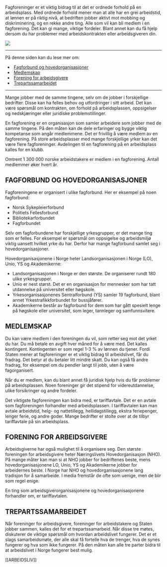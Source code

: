Fagforeninger er et viktig bidrag til at det er ordnede forhold på en arbeidsplass. Med ordnede forhold mener man at alle har en grei arbeidstid, at lønnen er på riktig nivå, at bedriften jobber aktivt mot mobbing og diskriminering, og en rekke andre ting. Alle som vil kan bli medlem i en fagforening. Det kan gi mange, viktige fordeler. Blant annet kan du få hjelp dersom du har problemer med arbeidskontrakten eller arbeidsgiveren din.

![](https://cdn.kursoria.no/pensum/elements/pensum-for-samfunnskunnskapsproven-_rftgyh.jpg)

---

På denne siden kan du lese mer om:

-    [Fagforbund og hovedorganisasjoner](https://app.norskkunnskap.no/pensum/rtehtr/xcx6tc/rftgyh#fagforbund-og-hovedorganisasjoner)
-    [Medlemskap](https://app.norskkunnskap.no/pensum/rtehtr/xcx6tc/rftgyh#medlemskap)
-    [Forening for arbeidsgivere](https://app.norskkunnskap.no/pensum/rtehtr/xcx6tc/rftgyh#forening-for-arbeidsgivere)
-    [Trepartssamarbeidet](https://app.norskkunnskap.no/pensum/rtehtr/xcx6tc/rftgyh#trepartssamarbeidet)

---

Mange jobber med de samme tingene, selv om de jobber i forskjellige bedrifter. Disse kan ha felles behov og utfordringer i sitt arbeid. Det kan være spørsmål om kontrakten, om forhold på arbeidsplassen, oppsigelser og nedskjæringer eller juridiske problemstillinger.

En fagforening er en organisasjon som samler arbeidere som jobber med de samme tingene. På den måten kan de dele erfaringer og bygge viktig kompetanse som angår medlemmene. Det er frivillig å være medlem av en fagforening. På store arbeidsplasser med mange forskjellige yrker kan det være flere fagforeninger. Avdelingen til en fagforening på en arbeidsplass kalles for en klubb.

Omtrent 1 300 000 norske arbeidstakere er medlem i en fagforening. Antall medlemmer øker hvert år. 

## FAGFORBUND OG HOVEDORGANISASJONER

Fagforeningene er organisert i ulike fagforbund. Her er eksempel på noen fagforbund:

-   Norsk Sykepleierforbund
-   Politiets Fellesforbund
-   Bibliotekarforbundet
-   Fagforbundet

Selv om fagforbundene har forskjellige yrkesgrupper, er det mange ting som er felles. For eksempel er spørsmål om oppsigelse og arbeidsmiljø viktig uansett hvilket yrke du har. Derfor har mange fagforbund samlet seg i hovedorganisasjoner.

Hovedorganisasjonene i Norge heter Landsorganisasjonen i Norge (LO), Unio, YS og Akademikerne:

-   Landsorganisasjonen i Norge er den største. De organiserer rundt 180 ulike yrkesgrupper. 
-   Unio er nest størst. Det er en organisasjon for mennesker som har tatt utdannelse på universitet eller høgskole.
-   Yrkesorganisasjonenes Sentralforbund (YS) samler 19 fagforbund, blant annet Yrkestrafikkforbundet for bussjåfører.
-   Akademikerne består av fagforbund for dem som har gått spesielt lenge på høgskole eller universitet, som leger, tannleger og samfunnsvitere.

## MEDLEMSKAP

Du kan være medlem i den foreningen du vil, som retter seg mot det yrket du har. Du må betale en avgift hver måned for å være med. Det kalles kontingent. Kontingenten er som regel 1-3 % av lønnen du tjener. Fordi Staten mener at fagforeninger er et viktig bidrag til arbeidslivet, får du fradrag. Det betyr at du betaler litt mindre skatt. Du kan også få andre fradrag, for eksempel om du pendler langt til jobb, uten å være fagorganisert.

Når du er medlem, kan du blant annet få juridisk hjelp hvis du får problemer på arbeidsplassen. Noen foreninger gir det stipend for videreutdannelse, ulike forsikringer og andre fordeler.

Det viktigste fagforeningen kan bidra med, er tariffavtale. Det er en avtale som fagforeningen forhandler med arbeidsplassen. I tariffavtalen kan man avtale arbeidstid, helg- og nattetillegg, hellidagstillegg, ekstra feriepenger, lenger ferie, og andre goder. Mange bedrifter er stolte over at de tilbyr tariffavtale på sin arbeidsplass.

## FORENING FOR ARBEIDSGIVERE

Arbeidsgiverne har også mulighet til å organisere seg. Den største foreningen for arbeidsgivere heter Næringslivets Hovedorganisasjon (NHO). På mange måter kan man si at NHO jobber for bedriftenes beste, mens hovedorganisasjonene LO, Unio, YS og Akademikerne jobber for arbeidernes beste. I Norge har NHO og hovedorganisasjonene lang tradisjon for å samarbeide. I media fremstår de ofte som uenige, men de blir som regel enige. 

En ting som arbeidsgiverorganisasjonene og hovedorganisasjonene forhandler om, er tariffavtalen. 

## TREPARTSSAMARBEIDET

Når foreninger for arbeidsgivere, foreninger for arbeidstakere og Staten jobber sammen, kalles det for et trepartssamarbeid. Når disse tre møtes, diskuterer de viktige spørsmål om hvordan arbeidslivet fungerer. Det er et slags samarbeidsmøte, der alle skal få fortelle hva de trenger, hva de synes fungerer og hva som ikke fungerer. På den måten kan alle tre parter bidra til at arbeidslivet i Norge fungerer best mulig.


[[ARBEIDSLIV]]